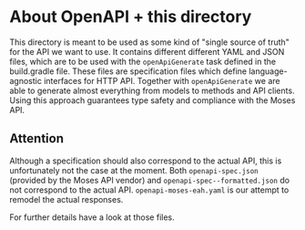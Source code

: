 # About OpenAPI + this directory 

This directory is meant to be used as some kind of "single source of truth" for the API 
we want to use. It contains different different YAML and JSON files, which are to be used 
with the `openApiGenerate` task defined in the build.gradle file. These files are specification
files which define language-agnostic interfaces for HTTP API. Together with `openApiGenerate` 
we are able to generate almost everything from models to methods and API clients. 
Using this approach guarantees type safety and compliance with the Moses API.

## Attention

Although a specification should also correspond to the actual API, 
this is unfortunately not the case at the moment. 
Both `openapi-spec.json` (provided by the Moses API vendor) and `openapi-spec--formatted.json` 
do not correspond to the actual API. `openapi-moses-eah.yaml` is our attempt to remodel the actual 
responses.

For further details have a look at those files.